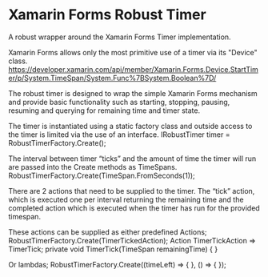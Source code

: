 # Xamarin Forms Robust Timer
A robust wrapper around the Xamarin Forms Timer implementation.

Xamarin Forms allows only the most primitive use of a timer via its "Device" class. 
https://developer.xamarin.com/api/member/Xamarin.Forms.Device.StartTimer/p/System.TimeSpan/System.Func%7BSystem.Boolean%7D/

The robust timer is designed to wrap the simple Xamarin Forms mechanism and provide basic functionality such as starting, stopping, pausing, resuming and querying for remaining time and timer state.

The timer is instantiated using a static factory class and outside access to the timer is limited via the use of an interface. 
IRobustTimer timer = RobustTimerFactory.Create();

The interval between timer “ticks” and the amount of time the timer will run are passed into the Create methods as TimeSpans. 
RobustTimerFactory.Create(TimeSpan.FromSeconds(1));

There are 2 actions that need to be supplied to the timer. The “tick” action, which is executed one per interval returning the remaining time and the completed action which is executed when the timer has run for the provided timespan.

These actions can be supplied as either predefined Actions;
RobustTimerFactory.Create(TimerTickedAction);
Action<TimeSpan> TimerTickAction => TimerTick;
private void TimerTick(TimeSpan remainingTime) {    }

Or lambdas; 
RobustTimerFactory.Create((timeLeft) => { }, () => { });
